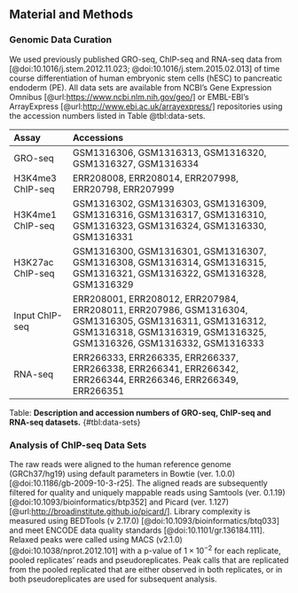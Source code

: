 ## Material and Methods

### Genomic Data Curation

We used previously published GRO-seq, ChIP-seq and RNA-seq data from [@doi:10.1016/j.stem.2012.11.023; @doi:10.1016/j.stem.2015.02.013] of time course differentiation of human embryonic stem cells (hESC) to pancreatic endoderm (PE). All data sets are available from NCBI’s Gene Expression Omnibus [@url:https://www.ncbi.nlm.nih.gov/geo/] or EMBL-EBI’s ArrayExpress [@url:http://www.ebi.ac.uk/arrayexpress/] repositories using the accession numbers listed in Table @tbl:data-sets.

| Assay | Accessions |
| :--- | :-------- |
| GRO-seq | GSM1316306, GSM1316313, GSM1316320, GSM1316327, GSM1316334 |
| H3K4me3 ChIP-seq | ERR208008, ERR208014, ERR207998, ERR20798, ERR207999 |
| H3K4me1 ChIP-seq | GSM1316302, GSM1316303, GSM1316309, GSM1316316, GSM1316317, GSM1316310, GSM1316323, GSM1316324, GSM1316330, GSM1316331 |
| H3K27ac ChIP-seq | GSM1316300, GSM1316301, GSM1316307, GSM1316308, GSM1316314, GSM1316315, GSM1316321, GSM1316322, GSM1316328, GSM1316329 |
| Input ChIP-seq | ERR208001, ERR208012, ERR207984, ERR208011, ERR207986, GSM1316304, GSM1316305, GSM1316311, GSM1316312, GSM1316318, GSM1316319, GSM1316325, GSM1316326, GSM1316332, GSM1316333 |
| RNA-seq | ERR266333, ERR266335, ERR266337, ERR266338, ERR266341, ERR266342, ERR266344, ERR266346, ERR266349, ERR266351 |

Table: **Description and accession numbers of GRO-seq, ChIP-seq and RNA-seq datasets.**
{#tbl:data-sets}

### Analysis of ChIP-seq Data Sets

The raw reads were aligned to the human reference genome (GRCh37/hg19) using default parameters in Bowtie (ver. 1.0.0) [@doi:10.1186/gb-2009-10-3-r25]. The aligned reads are subsequently filtered for quality and uniquely mappable reads using Samtools (ver. 0.1.19) [@doi:10.1093/bioinformatics/btp352] and Picard (ver. 1.127) [@url:http://broadinstitute.github.io/picard/]. Library complexity is measured using BEDTools (v 2.17.0) [@doi:10.1093/bioinformatics/btq033] and meet ENCODE data quality standards [@doi:10.1101/gr.136184.111]. Relaxed peaks were called using MACS (v2.1.0) [@doi:10.1038/nprot.2012.101] with a p-value of $1 \times 10^{-2}$ for each replicate, pooled replicates’ reads and pseudoreplicates. Peak calls that are replicated from the pooled replicated that are either observed in both replicates, or in both pseudoreplicates are used for subsequent analysis.
